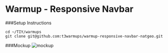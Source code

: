 # Warmup - Responsive Navbar

###Setup Instructions
```
cd ~/TIY/warmups
git clone git@github.com:t3warmups/warmup-responsive-navbar-natgeo.git
```

###Mockup
![mockup](./mockups/responsive-nav-demo.gif)